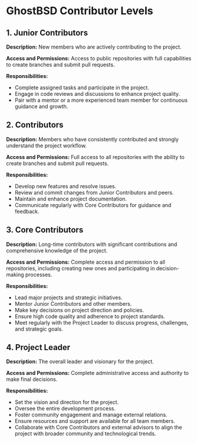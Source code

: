 GhostBSD Contributor Levels
===========================

## 1. Junior Contributors
**Description:** New members who are actively contributing to the project.

**Access and Permissions:** Access to public repositories with full capabilities to create branches and submit pull requests.

**Responsibilities:**
* Complete assigned tasks and participate in the project.
* Engage in code reviews and discussions to enhance project quality.
* Pair with a mentor or a more experienced team member for continuous guidance and growth.

## 2. Contributors
**Description:** Members who have consistently contributed and strongly understand the project workflow.

**Access and Permissions:** Full access to all repositories with the ability to create branches and submit pull requests.

**Responsibilities:**
* Develop new features and resolve issues.
* Review and commit changes from Junior Contributors and peers.
* Maintain and enhance project documentation.
* Communicate regularly with Core Contributors for guidance and feedback.

## 3. Core Contributors

**Description:** Long-time contributors with significant contributions and comprehensive knowledge of the project.

**Access and Permissions:** Complete access and permission to all repositories, including creating new ones and participating in decision-making processes.

**Responsibilities:**
* Lead major projects and strategic initiatives.
* Mentor Junior Contributors and other members.
* Make key decisions on project direction and policies.
* Ensure high code quality and adherence to project standards.
* Meet regularly with the Project Leader to discuss progress, challenges, and strategic goals.

## 4. Project Leader
**Description:** The overall leader and visionary for the project.

**Access and Permissions:** Complete administrative access and authority to make final decisions.

**Responsibilities:**
* Set the vision and direction for the project.
* Oversee the entire development process.
* Foster community engagement and manage external relations.
* Ensure resources and support are available for all team members.
* Collaborate with Core Contributors and external advisors to align the project with broader community and technological trends.
